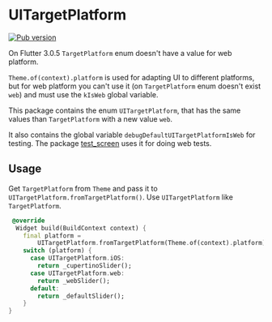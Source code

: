 # UITargetPlatform

 [![Pub version](https://img.shields.io/pub/v/ui_target_platform.svg)](https://pub.dev/packages/ui_target_platform)

On Flutter 3.0.5 `TargetPlatform` enum doesn't have a value for web platform.

`Theme.of(context).platform` is used for adapting UI to different platforms, but for web platform you can't use it (on `TargetPlatform` enum doesn't exist `web`) and must use the `kIsWeb` global variable.

This package contains the enum `UITargetPlatform`, that has the same values than `TargetPlatform` with a new value `web`.

It also contains the global variable `debugDefaultUITargetPlatformIsWeb` for testing. The package [test_screen](https://pub.dev/packages/test_screen) uses it for doing web tests.

## Usage

Get `TargetPlatform` from `Theme` and pass it to `UITargetPlatform.fromTargetPlatform()`. Use `UITargetPlatform` like `TargetPlatform`.

```dart
 @override
  Widget build(BuildContext context) {
    final platform =
        UITargetPlatform.fromTargetPlatform(Theme.of(context).platform);
    switch (platform) {
      case UITargetPlatform.iOS:
        return _cupertinoSlider();
      case UITargetPlatform.web:
        return _webSlider();
      default:
        return _defaultSlider();
    }
}
```
